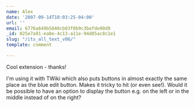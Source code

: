 ```yaml
---
name: Alex
date: '2007-09-14T10:03:25-04:00'
url: ''
email: 6776a649b5840cb03f0b9c3befde90d9
_id: 025e7a91-ea0e-4c13-a11e-94d85ac8c1e1
slug: "/its_all_text_v06/"
template: comment

---
```


Cool extension - thanks!

I'm using it with TWiki which also puts buttons in almost exactly the same place as the blue edit button.  Makes it tricky to hit (or even see!).  Would it be possible to have an option to display the button e.g. on the left or in the middle instead of on the right?
